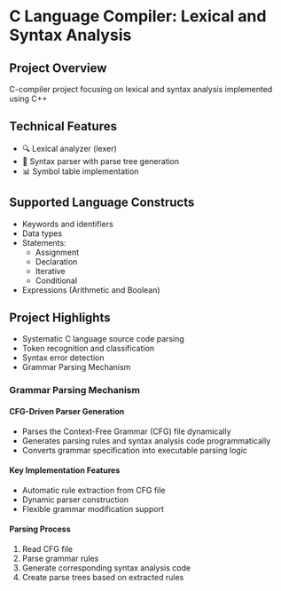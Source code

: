 # C Language Compiler: Lexical and Syntax Analysis

## Project Overview
C-compiler project focusing on lexical and syntax analysis implemented using C++

## Technical Features
- 🔍 Lexical analyzer (lexer)
- 🌳 Syntax parser with parse tree generation
- 📊 Symbol table implementation


## Supported Language Constructs
- Keywords and identifiers
- Data types
- Statements:
  - Assignment
  - Declaration
  - Iterative
  - Conditional
- Expressions (Arithmetic and Boolean)

## Project Highlights
- Systematic C language source code parsing
- Token recognition and classification
- Syntax error detection
- Grammar Parsing Mechanism




### Grammar Parsing Mechanism

#### CFG-Driven Parser Generation
- Parses the Context-Free Grammar (CFG) file dynamically
- Generates parsing rules and syntax analysis code programmatically
- Converts grammar specification into executable parsing logic

#### Key Implementation Features
- Automatic rule extraction from CFG file
- Dynamic parser construction
- Flexible grammar modification support

#### Parsing Process
1. Read CFG file
2. Parse grammar rules
3. Generate corresponding syntax analysis code
4. Create parse trees based on extracted rules



